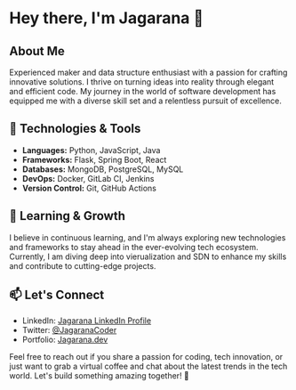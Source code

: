 # Hey there, I'm Jagarana 👋

## About Me

Experienced maker and data structure enthusiast with a passion for crafting innovative solutions. I thrive on turning ideas into reality through elegant and efficient code. My journey in the world of software development has equipped me with a diverse skill set and a relentless pursuit of excellence.

## 🔧 Technologies & Tools

- **Languages:** Python, JavaScript, Java
- **Frameworks:** Flask, Spring Boot, React
- **Databases:** MongoDB, PostgreSQL, MySQL
- **DevOps:** Docker, GitLab CI, Jenkins
- **Version Control:** Git, GitHub Actions

## 🌱 Learning & Growth

I believe in continuous learning, and I'm always exploring new technologies and frameworks to stay ahead in the ever-evolving tech ecosystem. Currently, I am diving deep into vierualization and SDN to enhance my skills and contribute to cutting-edge projects.

## 📫 Let's Connect

- LinkedIn: [Jagarana LinkedIn Profile](https://www.linkedin.com/in/jagarana)
- Twitter: [@JagaranaCoder](https://twitter.com/JagaranaCoder)
- Portfolio: [Jagarana.dev](https://www.jagarana.dev)

Feel free to reach out if you share a passion for coding, tech innovation, or just want to grab a virtual coffee and chat about the latest trends in the tech world. Let's build something amazing together! 🚀
